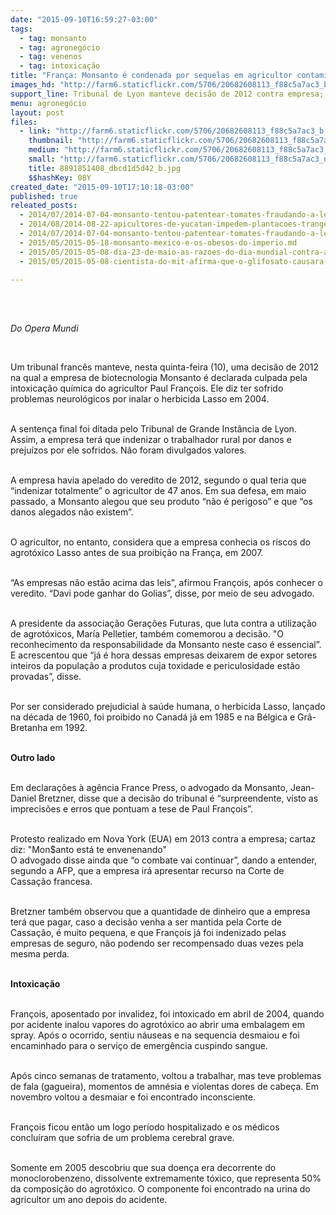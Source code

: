 ```yaml
---
date: "2015-09-10T16:59:27-03:00"
tags:
  - tag: monsanto
  - tag: agronegócio
  - tag: venenos
  - tag: intoxicação
title: "França: Monsanto é condenada por sequelas em agricultor contaminado por agrotóxico"
images_hd: "http://farm6.staticflickr.com/5706/20682608113_f88c5a7ac3_b.jpg"
support_line: Tribunal de Lyon manteve decisão de 2012 contra empresa; advogado da multinacional irá apelar e diz que alegações de danos são inconsistentes.
menu: agronegócio
layout: post
files:
  - link: "http://farm6.staticflickr.com/5706/20682608113_f88c5a7ac3_b.jpg"
    thumbnail: "http://farm6.staticflickr.com/5706/20682608113_f88c5a7ac3_t.jpg"
    medium: "http://farm6.staticflickr.com/5706/20682608113_f88c5a7ac3_z.jpg"
    small: "http://farm6.staticflickr.com/5706/20682608113_f88c5a7ac3_n.jpg"
    title: 8891851408_dbcd1d5d42_b.jpg
    $$hashKey: 08Y
created_date: "2015-09-10T17:10:18-03:00"
published: true
releated_posts:
  - 2014/07/2014-07-04-monsanto-tentou-patentear-tomates-fraudando-a-lei-de-patentes.md
  - 2014/08/2014-08-22-apicultores-de-yucatan-impedem-plantacoes-trangenicas-da-monsanto.md
  - 2014/07/2014-07-04-monsanto-tentou-patentear-tomates-fraudando-a-lei-de-patentes.md-e
  - 2015/05/2015-05-18-monsanto-mexico-e-os-obesos-do-imperio.md
  - 2015/05/2015-05-08-dia-23-de-maio-as-razoes-do-dia-mundial-contra-a-monsanto.md
  - 2015/05/2015-05-08-cientista-do-mit-afirma-que-o-glifosato-causara-autismo-em-50-das-criancas-ate-2025.md

---
```

<p>&nbsp;</p>

<p><br />
<em>Do Opera Mundi</em></p>

<p>&nbsp;</p>

<p>Um tribunal franc&ecirc;s manteve, nesta quinta-feira (10), uma decis&atilde;o de 2012 na qual a empresa de biotecnologia Monsanto &eacute; declarada culpada pela intoxica&ccedil;&atilde;o qu&iacute;mica do agricultor Paul Fran&ccedil;ois. Ele diz ter sofrido problemas neurol&oacute;gicos por inalar o herbicida Lasso em 2004.</p>

<p><br />
A senten&ccedil;a final foi ditada pelo Tribunal de Grande Inst&acirc;ncia de Lyon. Assim, a empresa ter&aacute; que indenizar o trabalhador rural por danos e preju&iacute;zos por ele sofridos. N&atilde;o foram divulgados valores.</p>

<p><br />
A empresa havia apelado do veredito de 2012, segundo o qual teria que &ldquo;indenizar totalmente&rdquo; o agricultor de 47 anos. Em sua defesa, em maio passado, a Monsanto alegou que seu produto &ldquo;n&atilde;o &eacute; perigoso&rdquo; e que &ldquo;os danos alegados n&atilde;o existem&rdquo;.</p>

<p><br />
O agricultor, no entanto, considera que a empresa conhecia os riscos do agrot&oacute;xico Lasso antes de sua proibi&ccedil;&atilde;o na Fran&ccedil;a, em 2007.</p>

<p><br />
&ldquo;As empresas n&atilde;o est&atilde;o acima das leis&rdquo;, afirmou Fran&ccedil;ois, ap&oacute;s conhecer o veredito. &ldquo;Davi pode ganhar do Golias&rdquo;, disse, por meio de seu advogado.</p>

<p><br />
A presidente da associa&ccedil;&atilde;o Gera&ccedil;&otilde;es Futuras, que luta contra a utiliza&ccedil;&atilde;o de agrot&oacute;xicos, Mar&iacute;a Pelletier, tamb&eacute;m comemorou a decis&atilde;o. &quot;O reconhecimento da responsabilidade da Monsanto neste caso &eacute; essencial&rdquo;. E acrescentou que &ldquo;j&aacute; &eacute; hora dessas empresas deixarem de expor setores inteiros da popula&ccedil;&atilde;o a produtos cuja toxidade e periculosidade est&atilde;o provadas&rdquo;, disse.</p>

<p><br />
Por ser considerado prejudicial &agrave; sa&uacute;de humana, o herbicida Lasso, lan&ccedil;ado na d&eacute;cada de 1960, foi proibido no Canad&aacute; j&aacute; em 1985 e na B&eacute;lgica e Gr&atilde;-Bretanha em 1992.</p>

<p><br />
<strong>Outro lado</strong></p>

<p><br />
Em declara&ccedil;&otilde;es &agrave; ag&ecirc;ncia France Press, o advogado da Monsanto, Jean-Daniel Bretzner, disse que a decis&atilde;o do tribunal &eacute; &ldquo;surpreendente, visto as imprecis&otilde;es e erros que pontuam a tese de Paul Fran&ccedil;ois&rdquo;.</p>

<p><br />
Protesto realizado em Nova York (EUA) em 2013 contra a empresa; cartaz diz: &quot;Mon$anto est&aacute; te envenenando&quot;<br />
O advogado disse ainda que &ldquo;o combate vai continuar&rdquo;, dando a entender, segundo a AFP, que a empresa ir&aacute; apresentar recurso na Corte de Cassa&ccedil;&atilde;o francesa.</p>

<p><br />
Bretzner tamb&eacute;m observou que a quantidade de dinheiro que a empresa ter&aacute; que pagar, caso a decis&atilde;o venha a ser mantida pela Corte de Cassa&ccedil;&atilde;o, &eacute; muito pequena, e que Fran&ccedil;ois j&aacute; foi indenizado pelas empresas de seguro, n&atilde;o podendo ser recompensado duas vezes pela mesma perda.</p>

<p><br />
<strong>Intoxica&ccedil;&atilde;o</strong></p>

<p><br />
Fran&ccedil;ois, aposentado por invalidez, foi intoxicado em abril de 2004, quando por acidente inalou vapores do agrot&oacute;xico ao abrir uma embalagem em spray. Ap&oacute;s o ocorrido, sentiu n&aacute;useas e na sequencia desmaiou e foi encaminhado para o servi&ccedil;o de emerg&ecirc;ncia cuspindo sangue.</p>

<p><br />
Ap&oacute;s cinco semanas de tratamento, voltou a trabalhar, mas teve problemas de fala (gagueira), momentos de amn&eacute;sia e violentas dores de cabe&ccedil;a. Em novembro voltou a desmaiar e foi encontrado inconsciente.</p>

<p><br />
Fran&ccedil;ois ficou ent&atilde;o um logo per&iacute;odo hospitalizado e os m&eacute;dicos conclu&iacute;ram que sofria de um problema cerebral grave.</p>

<p><br />
Somente em 2005 descobriu que sua doen&ccedil;a era decorrente do monoclorobenzeno, dissolvente extremamente t&oacute;xico, que representa 50% da composi&ccedil;&atilde;o do agrot&oacute;xico. O componente foi encontrado na urina do agricultor um ano depois do acidente.</p>
